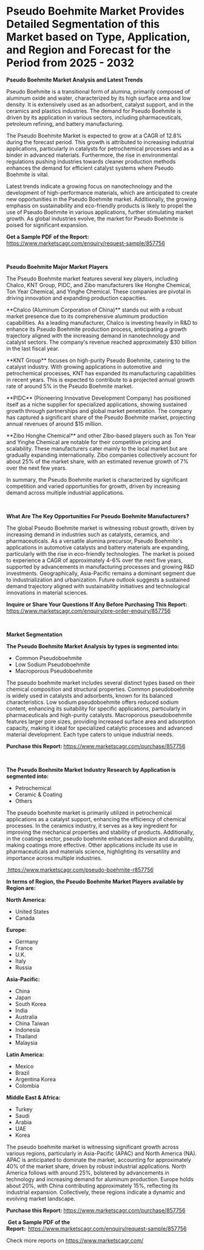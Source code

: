 <p><h1>Pseudo Boehmite Market Provides Detailed Segmentation of this Market based on Type, Application, and Region and Forecast for the Period from 2025 - 2032</h1></p><p><strong>Pseudo Boehmite Market Analysis and Latest Trends</strong></p>
<p><p>Pseudo Boehmite is a transitional form of alumina, primarily composed of aluminum oxide and water, characterized by its high surface area and low density. It is extensively used as an adsorbent, catalyst support, and in the ceramics and plastics industries. The demand for Pseudo Boehmite is driven by its application in various sectors, including pharmaceuticals, petroleum refining, and battery manufacturing.</p><p>The Pseudo Boehmite Market is expected to grow at a CAGR of 12.8% during the forecast period. This growth is attributed to increasing industrial applications, particularly in catalysts for petrochemical processes and as a binder in advanced materials. Furthermore, the rise in environmental regulations pushing industries towards cleaner production methods enhances the demand for efficient catalyst systems where Pseudo Boehmite is vital.</p><p>Latest trends indicate a growing focus on nanotechnology and the development of high-performance materials, which are anticipated to create new opportunities in the Pseudo Boehmite market. Additionally, the growing emphasis on sustainability and eco-friendly products is likely to propel the use of Pseudo Boehmite in various applications, further stimulating market growth. As global industries evolve, the market for Pseudo Boehmite is poised for significant expansion.</p></p>
<p><strong>Get a Sample PDF of the Report:&nbsp;</strong> <a href="https://www.marketscagr.com/enquiry/request-sample/857756?utm_campaign=3432&utm_medium=2&utm_source=Github&utm_content=ia&utm_term=31032025&utm_id=pseudo-boehmite">https://www.marketscagr.com/enquiry/request-sample/857756</a></p>
<p>&nbsp;</p>
<p><strong>Pseudo Boehmite Major Market Players</strong></p>
<p><p>The Pseudo Boehmite market features several key players, including Chalco, KNT Group, PIDC, and Zibo manufacturers like Honghe Chemical, Ton Year Chemical, and Yinghe Chemical. These companies are pivotal in driving innovation and expanding production capacities.</p><p>**Chalco (Aluminum Corporation of China)** stands out with a robust market presence due to its comprehensive aluminum production capabilities. As a leading manufacturer, Chalco is investing heavily in R&D to enhance its Pseudo Boehmite production process, anticipating a growth trajectory aligned with the increasing demand in nanotechnology and catalyst sectors. The company's revenue reached approximately $30 billion in the last fiscal year.</p><p>**KNT Group** focuses on high-purity Pseudo Boehmite, catering to the catalyst industry. With growing applications in automotive and petrochemical processes, KNT has expanded its manufacturing capabilities in recent years. This is expected to contribute to a projected annual growth rate of around 5% in the Pseudo Boehmite market.</p><p>**PIDC** (Pioneering Innovative Development Company) has positioned itself as a niche supplier for specialized applications, showing sustained growth through partnerships and global market penetration. The company has captured a significant share of the Pseudo Boehmite market, projecting annual revenues of around $15 million.</p><p>**Zibo Honghe Chemical** and other Zibo-based players such as Ton Year and Yinghe Chemical are notable for their competitive pricing and scalability. These manufacturers cater mainly to the local market but are gradually expanding internationally. Zibo companies collectively account for about 25% of the market share, with an estimated revenue growth of 7% over the next few years.</p><p>In summary, the Pseudo Boehmite market is characterized by significant competition and varied opportunities for growth, driven by increasing demand across multiple industrial applications.</p></p>
<p>&nbsp;</p>
<p><strong>What Are The Key Opportunities For Pseudo Boehmite Manufacturers?</strong></p>
<p><p>The global Pseudo Boehmite market is witnessing robust growth, driven by increasing demand in industries such as catalysts, ceramics, and pharmaceuticals. As a versatile alumina precursor, Pseudo Boehmite's applications in automotive catalysts and battery materials are expanding, particularly with the rise in eco-friendly technologies. The market is poised to experience a CAGR of approximately 4-6% over the next five years, supported by advancements in manufacturing processes and growing R&D investments. Geographically, Asia-Pacific remains a dominant segment due to industrialization and urbanization. Future outlook suggests a sustained demand trajectory aligned with sustainability initiatives and technological innovations in material sciences.</p></p>
<p><strong>Inquire or Share Your Questions If Any Before Purchasing This Report:</strong> <a href="https://www.marketscagr.com/enquiry/pre-order-enquiry/857756?utm_campaign=3432&utm_medium=2&utm_source=Github&utm_content=ia&utm_term=31032025&utm_id=pseudo-boehmite">https://www.marketscagr.com/enquiry/pre-order-enquiry/857756</a></p>
<p>&nbsp;</p>
<p><strong>Market Segmentation</strong></p>
<p><strong>The Pseudo Boehmite Market Analysis by types is segmented into:</strong></p>
<p><ul><li>Common Pseudoboehmite</li><li>Low Sodium Pseudoboehmite</li><li>Macroporous Pseudoboehmite</li></ul></p>
<p><p>The pseudo boehmite market includes several distinct types based on their chemical composition and structural properties. Common pseudoboehmite is widely used in catalysts and adsorbents, known for its balanced characteristics. Low sodium pseudoboehmite offers reduced sodium content, enhancing its suitability for specific applications, particularly in pharmaceuticals and high-purity catalysts. Macroporous pseudoboehmite features larger pore sizes, providing increased surface area and adsorption capacity, making it ideal for specialized catalytic processes and advanced material development. Each type caters to unique industrial needs.</p></p>
<p><strong>Purchase this Report:&nbsp;</strong><a href="https://www.marketscagr.com/purchase/857756?utm_campaign=3432&utm_medium=2&utm_source=Github&utm_content=ia&utm_term=31032025&utm_id=pseudo-boehmite">https://www.marketscagr.com/purchase/857756</a></p>
<p>&nbsp;</p>
<p><strong>The Pseudo Boehmite Market Industry Research by Application is segmented into:</strong></p>
<p><ul><li>Petrochemical</li><li>Ceramic & Coating</li><li>Others</li></ul></p>
<p><p>The pseudo boehmite market is primarily utilized in petrochemical applications as a catalyst support, enhancing the efficiency of chemical processes. In the ceramics industry, it serves as a key ingredient for improving the mechanical properties and stability of products. Additionally, in the coatings sector, pseudo boehmite enhances adhesion and durability, making coatings more effective. Other applications include its use in pharmaceuticals and materials science, highlighting its versatility and importance across multiple industries.</p></p>
<p><a href="https://www.marketscagr.com/pseudo-boehmite-r857756?utm_campaign=3432&utm_medium=2&utm_source=Github&utm_content=ia&utm_term=31032025&utm_id=pseudo-boehmite">&nbsp;https://www.marketscagr.com/pseudo-boehmite-r857756</a></p>
<p><strong>In terms of Region, the Pseudo Boehmite Market Players available by Region are:</strong></p>
<p>
    <p> <strong> North America: </strong>
        <ul>
            <li>United States</li>
            <li>Canada</li>
        </ul>
        </p> 
    <p> <strong> Europe: </strong>
        <ul>
            <li>Germany</li>
            <li>France</li>
            <li>U.K.</li>
            <li>Italy</li>
            <li>Russia</li>
        </ul>
        </p> 
    <p> <strong> Asia-Pacific: </strong>
        <ul>
            <li>China</li>
            <li>Japan</li>
            <li>South Korea</li>
            <li>India</li>
            <li>Australia</li>
            <li>China Taiwan</li>
            <li>Indonesia</li>
            <li>Thailand</li>
            <li>Malaysia</li>
        </ul>
        </p> 
    <p> <strong> Latin America: </strong>
        <ul>
            <li>Mexico</li>
            <li>Brazil</li>
            <li>Argentina Korea</li>
            <li>Colombia</li>
        </ul>
        </p> 
    <p> <strong> Middle East & Africa: </strong>
        <ul>
            <li>Turkey</li>
            <li>Saudi</li>
            <li>Arabia</li>
            <li>UAE</li>
            <li>Korea</li>
        </ul>
    </p>
    </p>
<p><p>The pseudo boehmite market is witnessing significant growth across various regions, particularly in Asia-Pacific (APAC) and North America (NA). APAC is anticipated to dominate the market, accounting for approximately 40% of the market share, driven by robust industrial applications. North America follows with around 25%, bolstered by advancements in technology and increasing demand for aluminum production. Europe holds about 20%, with China contributing approximately 15%, reflecting its industrial expansion. Collectively, these regions indicate a dynamic and evolving market landscape.</p></p>
<p><strong>Purchase this Report: </strong><a href="https://www.marketscagr.com/purchase/857756?utm_campaign=3432&utm_medium=2&utm_source=Github&utm_content=ia&utm_term=31032025&utm_id=pseudo-boehmite">https://www.marketscagr.com/purchase/857756</a></p>
<p>&nbsp;<strong>Get a Sample PDF of the Report:&nbsp;&nbsp;</strong><a href="https://www.marketscagr.com/enquiry/request-sample/857756?utm_campaign=3432&utm_medium=2&utm_source=Github&utm_content=ia&utm_term=31032025&utm_id=pseudo-boehmite">https://www.marketscagr.com/enquiry/request-sample/857756</a></p>
<p><strong></strong></p>
<p>Check more reports on <a href="https://www.marketscagr.com/?utm_campaign=3432&utm_medium=2&utm_source=Github&utm_content=ia&utm_term=31032025&utm_id=pseudo-boehmite">https://www.marketscagr.com/</a></p>